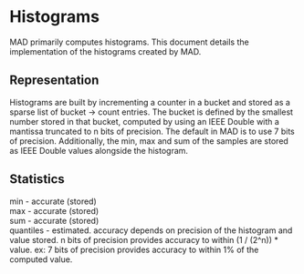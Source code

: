 Histograms
==========

MAD primarily computes histograms.  This document details the implementation of the histograms created
by MAD.

Representation
--------------
Histograms are built by incrementing a counter in a bucket and stored as a sparse list of 
bucket -> count entries.  The bucket is defined by the smallest number stored in that bucket, computed
by using an IEEE Double with a mantissa truncated to n bits of precision.  The default in MAD is to use
7 bits of precision.  Additionally, the min, max and sum of the samples are stored as IEEE Double values
alongside the histogram.

Statistics
----------

min - accurate (stored)  
max - accurate (stored)  
sum - accurate (stored)  
quantiles - estimated.  accuracy depends on precision of the histogram and value stored.  n bits of 
precision provides accuracy to within (1 / (2^n)) * value.  ex: 7 bits of precision provides accuracy 
to within 1% of the computed value.


